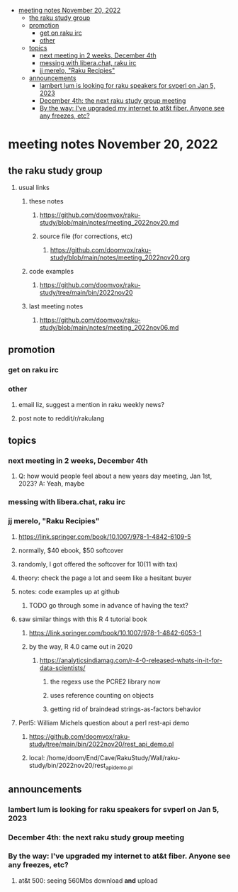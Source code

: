 - [meeting notes November 20, 2022](#org138dda5)
  - [the raku study group](#org774c880)
  - [promotion](#org125608d)
    - [get on raku irc](#org4b90fbd)
    - [other](#org292273f)
  - [topics](#org16aa0f4)
    - [next meeting in 2 weeks, December 4th](#org9af38a0)
    - [messing with libera.chat, raku irc](#org97303ac)
    - [jj merelo, "Raku Recipies"](#org2f7e676)
  - [announcements](#org04bcf51)
    - [lambert lum is looking for raku speakers for svperl on Jan 5, 2023](#org3738600)
    - [December 4th: the next raku study group meeting](#org9ba3720)
    - [By the way: I've upgraded my internet to at&t fiber.  Anyone see any freezes, etc?](#orgf06ae8a)


<a id="org138dda5"></a>

# meeting notes November 20, 2022


<a id="org774c880"></a>

## the raku study group

1.  usual links

    1.  these notes
    
        1.  <https://github.com/doomvox/raku-study/blob/main/notes/meeting_2022nov20.md>
        
        2.  source file (for corrections, etc)
        
            1.  <https://github.com/doomvox/raku-study/blob/main/notes/meeting_2022nov20.org>
    
    2.  code examples
    
        1.  <https://github.com/doomvox/raku-study/tree/main/bin/2022nov20>
    
    3.  last meeting notes
    
        1.  <https://github.com/doomvox/raku-study/blob/main/notes/meeting_2022nov06.md>


<a id="org125608d"></a>

## promotion


<a id="org4b90fbd"></a>

### get on raku irc


<a id="org292273f"></a>

### other

1.  email liz, suggest a mention in raku weekly news?

2.  post note to reddit/r/rakulang


<a id="org16aa0f4"></a>

## topics


<a id="org9af38a0"></a>

### next meeting in 2 weeks, December 4th

1.  Q: how would people feel about a new years day meeting, Jan 1st, 2023? A: Yeah, maybe


<a id="org97303ac"></a>

### messing with libera.chat, raku irc


<a id="org2f7e676"></a>

### jj merelo, "Raku Recipies"

1.  <https://link.springer.com/book/10.1007/978-1-4842-6109-5>

2.  normally, $40 ebook, $50 softcover

3.  randomly, I got offered the softcover for $10 ($11 with tax)

4.  theory: check the page a lot and seem like a hesitant buyer

5.  notes: code examples up at github

    1.  TODO go through some in advance of having the text?

6.  saw similar things with this R 4 tutorial book

    1.  <https://link.springer.com/book/10.1007/978-1-4842-6053-1>
    
    2.  by the way, R 4.0 came out in 2020
    
        1.  <https://analyticsindiamag.com/r-4-0-released-whats-in-it-for-data-scientists/>
        
            1.  the regexs use the PCRE2 library now
            
            2.  uses reference counting on objects
            
            3.  getting rid of braindead strings-as-factors behavior

7.  Perl5: William Michels question about a perl rest-api demo

    1.  <https://github.com/doomvox/raku-study/tree/main/bin/2022nov20/rest_api_demo.pl>
    
    2.  local: /home/doom/End/Cave/RakuStudy/Wall/raku-study/bin/2022nov20/rest<sub>api</sub><sub>demo.pl</sub>


<a id="org04bcf51"></a>

## announcements


<a id="org3738600"></a>

### lambert lum is looking for raku speakers for svperl on Jan 5, 2023


<a id="org9ba3720"></a>

### December 4th: the next raku study group meeting


<a id="orgf06ae8a"></a>

### By the way: I've upgraded my internet to at&t fiber.  Anyone see any freezes, etc?

1.  at&t 500: seeing 560Mbs download **and** upload
